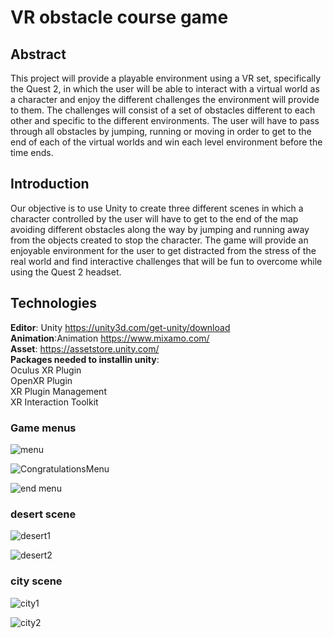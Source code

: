 # VR obstacle course game
## Abstract
This project will provide a playable environment using a VR set, specifically the Quest 2, in which the user will be able to interact with a virtual world as a character and enjoy the different challenges the environment will provide to them. The challenges will consist of a set of obstacles different to each other and specific to the different environments. The user will have to pass through all obstacles by jumping, running or moving in order to get to the end of each of the virtual worlds and win each level environment before the time ends.

## Introduction
Our objective is to use Unity to create three different scenes in which a character controlled by the user will have to get to the end of the map avoiding different obstacles along the way by jumping and running away from the objects created to stop the character. 
The game will provide an enjoyable environment for the user to get distracted from the stress of the real world and find interactive challenges that will be fun to overcome while using the Quest 2 headset.

## Technologies
**Editor**: Unity https://unity3d.com/get-unity/download</br> 
**Animation**:Animation https://www.mixamo.com/</br>
**Asset**: https://assetstore.unity.com/</br>
**Packages needed to installin unity**: </br>
  Oculus  XR Plugin</br>
  OpenXR Plugin</br>
  XR Plugin Management</br>
  XR Interaction Toolkit</br>
  ### Game menus
  
  ![menu](https://user-images.githubusercontent.com/73086634/207665983-fd760afd-1a96-40b9-bb18-e13a3e77e194.jpg)

  ![CongratulationsMenu](https://user-images.githubusercontent.com/98935624/207723614-22c4c3c1-8f1b-4bd9-a261-c791c9fb9636.jpeg)

  ![end menu](https://user-images.githubusercontent.com/73086634/207665999-a45c5d26-9f64-40bf-a930-8e6548f9ec47.jpg)
### desert scene
![desert1](https://user-images.githubusercontent.com/73086634/207666320-493f33ad-ce4f-4918-8c1d-723fab6879f8.jpg)

 ![desert2](https://user-images.githubusercontent.com/73086634/207666330-00975999-3515-4b83-9f22-b260a5ec2238.jpg)
### city scene
![city1](https://user-images.githubusercontent.com/73086634/207666390-d7a35187-ff8a-47b5-9cbb-84cb7b836356.jpg)

![city2](https://user-images.githubusercontent.com/73086634/207666403-b8be25f8-1f90-474a-af27-14251559aed2.jpg)



